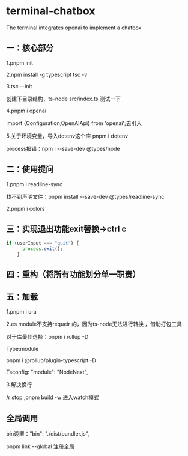 # terminal-chatbox
The terminal integrates openai to implement a chatbox
## 一：核心部分

1.pnpm init 

2.npm install -g typescript   tsc -v

3.tsc --init


创建下目录结构，ts-node src/index.ts 测试一下

4.pnpm i openai 

import {Configuration,OpenAIApi} from 'openai';去引入

5.关于环境变量，导入dotenv这个库 pnpm i dotenv

process报错：npm i --save-dev @types/node

## 二：使用提问

1.pnpm i readline-sync

找不到声明文件：pnpm install --save-dev @types/readline-sync 

2.pnpm i colors

## 三：实现退出功能exit替换->ctrl c

```typescript
if (userInput === "quit") {
      process.exit();
    }
```

## 四：重构（将所有功能划分单一职责）

## 五：加载

1.pnpm i ora

2.es module不支持requeir 的，因为ts-node无法进行转换	，借助打包工具

对于库最佳选择：pnpm i rollup -D 

Type:module

pnpm i @rollup/plugin-typescript -D 

Tsconfig: "module": "NodeNext",  

3.解决换行

/r stop ,pnpm build -w 进入watch模式

## 全局调用

bin设置："bin": "./dist/bundler.js",

pnpm link --global 注册全局

